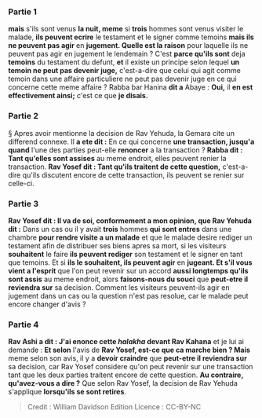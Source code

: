 
### Partie 1
<b>mais</b> s'ils sont venus <b>la nuit, meme</b> si <b>trois</b> hommes sont venus visiter le malade, <b>ils peuvent ecrire</b> le testament et le signer comme temoins <b>mais ils ne peuvent pas agir</b> en <b>jugement. Quelle est la raison</b> pour laquelle ils ne peuvent pas agir en jugement le lendemain ? C'est <b>parce qu'ils sont</b> deja <b>temoins</b> du testament du defunt, <b>et</b> il existe un principe selon lequel <b>un temoin ne peut pas devenir juge,</b> c'est-a-dire que celui qui agit comme temoin dans une affaire particuliere ne peut pas devenir juge en ce qui concerne cette meme affaire ? Rabba bar Hanina <b>dit a</b> Abaye : <b>Oui,</b> il <b>en est effectivement ainsi;</b> c'est ce que <b>je disais.</b>

### Partie 2
§ Apres avoir mentionne la decision de Rav Yehuda, la Gemara cite un differend connexe. Il <b>a ete dit :</b> En ce qui concerne <b>une transaction, jusqu'a quand</b> l'une des parties peut-elle <b>renoncer</b> a la transaction ? <b>Rabba dit : Tant qu'elles sont assises</b> au meme endroit, elles peuvent renier la transaction. <b>Rav Yosef dit : Tant qu'ils traitent de cette question,</b> c'est-a-dire qu'ils discutent encore de cette transaction, ils peuvent se renier sur celle-ci.

### Partie 3
<b>Rav Yosef dit : Il va de soi, conformement a mon opinion, que Rav Yehuda dit :</b> Dans un cas ou il y avait <b>trois</b> hommes <b>qui sont entres</b> dans une chambre <b>pour rendre visite a un malade</b> et que le malade desire rediger un testament afin de distribuer ses biens apres sa mort, si les visiteurs <b>souhaitent</b> le faire <b>ils peuvent rediger</b> son testament et le signer en tant que temoins. Et si <b>ils le souhaitent, ils peuvent agir</b> en <b>jugeant. Et s'il vous vient a l'esprit</b> que l'on peut revenir sur un accord <b>aussi longtemps qu'ils sont assis</b> au meme endroit, alors <b>faisons-nous du souci</b> que <b>peut-etre il reviendra sur</b> sa decision. Comment les visiteurs peuvent-ils agir en jugement dans un cas ou la question n'est pas resolue, car le malade peut encore changer d'avis ?

### Partie 4
<b>Rav Ashi a dit : J'ai enonce cette <i>halakha</i> devant Rav Kahana</b> et je lui ai demande : <b>Et selon</b> l'avis de <b>Rav Yosef, est-ce que ca marche bien ? Mais</b> meme selon son avis, il y a <b>devoir craindre</b> que <b>peut-etre il reviendra sur</b> sa decision, car Rav Yosef considere qu'on peut revenir sur une transaction tant que les deux parties traitent encore de cette question. <b>Au contraire, qu'avez-vous a dire ?</b> Que selon Rav Yosef, la decision de Rav Yehuda s'applique <b>lorsqu'ils se sont retires</b>.

>Credit : William Davidson Edition
>Licence : CC-BY-NC